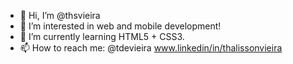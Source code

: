 - 👋 Hi, I’m @thsvieira
- 👀 I’m interested in web and mobile development!
- 🌱 I’m currently learning HTML5 + CSS3.
- 📫 How to reach me:
  @tdevieira
  www.linkedin/in/thalissonvieira

<!---
thsvieira/thsvieira is a ✨ special ✨ repository because its `README.md` (this file) appears on your GitHub profile.
You can click the Preview link to take a look at your changes.
--->
